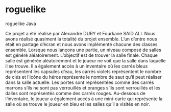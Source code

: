 # roguelike
roguelike Java

Ce projet a été réalisé par Alexandre DURY et Fourkane SAID ALI. Nous avons réalisé quasiment la
totalité du projet ensemble. L’un d’entre nous était en partage d’écran et nous avons implémenté
chacune des classes ensemble. Lorsque nous lançons une partie, un niveau composé de salles est
généré aléatoirement. L’objectif est de trouver la salle finale. Chaque salle est générée aléatoirement
et le joueur ne voit que la salle dans laquelle il se trouve. Il a également accès à un inventaire où les
carrés bleus représentent les capsules d’eau, les carrés violets représentent le nombre de clés et
l'icône du héros représente le nombre de saut qu’il peut réaliser dans la salle actuelle. Les portes sont
représentées comme des carrés marrons s’ils ne sont pas verrouillés et oranges s’ils sont verrouillés
et les dalles sont représentés comme des carrés rouges. Au-dessous de l’inventaire, le joueur a
également accès à une mini-carte qui représente la salle où se trouve le joueur en bleu et les salles
qu’il a visités en noir.
